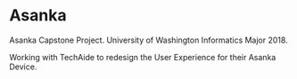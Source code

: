 # Asanka

Asanka Capstone Project. University of Washington Informatics Major 2018. 

Working with TechAide to redesign the User Experience for their Asanka Device. 
